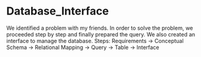 # Database_Interface

We identified a problem with my friends. In order to solve the problem, we proceeded step by step and finally prepared the query. We also created an interface to manage the database.
Steps: Requirements -> Conceptual Schema -> Relational Mapping -> Query -> Table -> Interface
